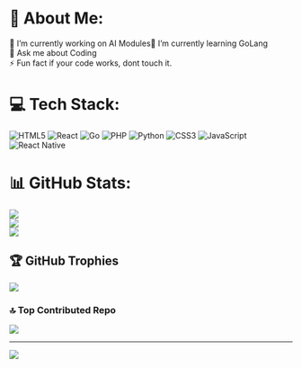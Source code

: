 # 💫 About Me:
🔭 I’m currently working on AI Modules🌱 I’m currently learning GoLang<br>💬 Ask me about Coding<br>⚡ Fun fact if your code works, dont touch it.


# 💻 Tech Stack:
![HTML5](https://img.shields.io/badge/html5-%23E34F26.svg?style=for-the-badge&logo=html5&logoColor=white) ![React](https://img.shields.io/badge/react-%2320232a.svg?style=for-the-badge&logo=react&logoColor=%2361DAFB) ![Go](https://img.shields.io/badge/go-%2300ADD8.svg?style=for-the-badge&logo=go&logoColor=white) ![PHP](https://img.shields.io/badge/php-%23777BB4.svg?style=for-the-badge&logo=php&logoColor=white) ![Python](https://img.shields.io/badge/python-3670A0?style=for-the-badge&logo=python&logoColor=ffdd54) ![CSS3](https://img.shields.io/badge/css3-%231572B6.svg?style=for-the-badge&logo=css3&logoColor=white) ![JavaScript](https://img.shields.io/badge/javascript-%23323330.svg?style=for-the-badge&logo=javascript&logoColor=%23F7DF1E) ![React Native](https://img.shields.io/badge/react_native-%2320232a.svg?style=for-the-badge&logo=react&logoColor=%2361DAFB)
# 📊 GitHub Stats:
![](https://github-readme-stats.vercel.app/api?username=RahulSDevloper&theme=shadow_blue&hide_border=false&include_all_commits=false&count_private=false)<br/>
![](https://nirzak-streak-stats.vercel.app/?user=RahulSDevloper&theme=shadow_blue&hide_border=false)<br/>
![](https://github-readme-stats.vercel.app/api/top-langs/?username=RahulSDevloper&theme=shadow_blue&hide_border=false&include_all_commits=false&count_private=false&layout=compact)

## 🏆 GitHub Trophies
![](https://github-profile-trophy.vercel.app/?username=RahulSDevloper&theme=radical&no-frame=false&no-bg=true&margin-w=4)

### 🔝 Top Contributed Repo
![](https://github-contributor-stats.vercel.app/api?username=RahulSDevloper&limit=5&theme=dark&combine_all_yearly_contributions=true)

---
[![](https://visitcount.itsvg.in/api?id=RahulSDevloper&icon=0&color=0)](https://visitcount.itsvg.in)

<!-- Proudly created with GPRM ( https://gprm.itsvg.in ) -->
